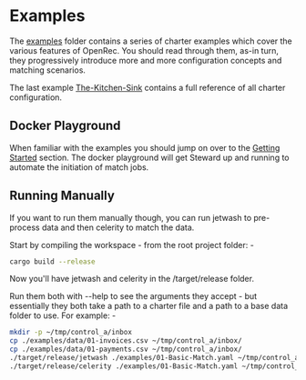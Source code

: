 # Examples

The [examples](/examples) folder contains a series of charter examples which cover the various features of OpenRec. You should read through them, as-in turn, they progressively introduce more and more configuration concepts and matching scenarios.

The last example [The-Kitchen-Sink](/examples/13-The-Kitchen-Sink.yaml) contains a full reference of all charter configuration.

## Docker Playground

When familiar with the examples you should jump on over to the [Getting Started](getting_started.md) section. The docker playground will get Steward up and running to automate the initiation of match jobs.

## Running Manually

If you want to run them manually though, you can run jetwash to pre-process data and then celerity to match the data.

Start by compiling the workspace - from the root project folder: -

```bash
cargo build --release
```

Now you'll have jetwash and celerity in the /target/release folder.

Run them both with --help to see the arguments they accept - but essentially they both take a path to a charter file and a path to a base data folder to use. For example: -


```bash
mkdir -p ~/tmp/control_a/inbox
cp ./examples/data/01-invoices.csv ~/tmp/control_a/inbox/
cp ./examples/data/01-payments.csv ~/tmp/control_a/inbox/
./target/release/jetwash ./examples/01-Basic-Match.yaml ~/tmp/control_a
./target/release/celerity ./examples/01-Basic-Match.yaml ~/tmp/control_a
```